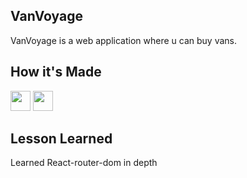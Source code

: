 ## VanVoyage
VanVoyage is a web application where u can buy vans.

## How it's Made
<img src="https://cdn.svgporn.com/logos/react.svg" width="32" height="32" > <img src="https://cdn.svgporn.com/logos/react-router.svg" width="32" height="32">

## Lesson Learned
Learned React-router-dom in depth
